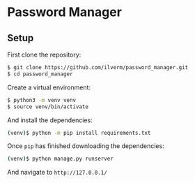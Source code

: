 # Password Manager

## Setup

First clone the repository:

```sh
$ git clone https://github.com/ilverm/password_manager.git
$ cd password_manager
```

Create a virtual environment:

```sh
$ python3 -m venv venv
$ source venv/bin/activate
```

And install the dependencies:

```sh
(venv)$ python -m pip install requirements.txt
```

Once `pip` has finished downloading the dependencies:

```sh
(venv)$ python manage.py runserver
```

And navigate to `http://127.0.0.1/`
